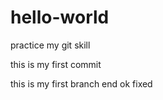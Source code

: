 # hello-world
practice my git skill 

this is my first commit

this is my first branch
end 
ok fixed
